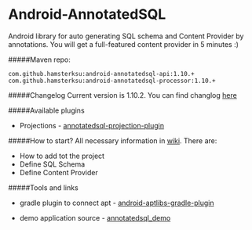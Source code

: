 Android-AnnotatedSQL
====================

Android library for auto generating SQL schema and Content Provider by annotations. You will get a full-featured content provider in 5 minutes :)

#####Maven repo:

	com.github.hamsterksu:android-annotatedsql-api:1.10.+
	com.github.hamsterksu:android-annotatedsql-processor:1.10.+


#####Changelog
Current version is 1.10.2. You can find changlog [here](CHANGELOG.md)

#####Available plugins
* Projections - [annotatedsql-projection-plugin][1]

#####How to start?
All necessary information in [wiki](Home).
There are: 
* How to add tot the project
* Define SQL Schema
* Define Content Provider

#####Tools and links
* gradle plugin to connect apt - [android-aptlibs-gradle-plugin][2]
* demo application source - [annotatedsql_demo][3]

  [1]: https://github.com/hamsterksu/annotatedsql-projection-plugin
  [2]: https://github.com/hamsterksu/android-aptlibs-gradle-plugin
  [3]: https://github.com/hamsterksu/annotatedsql_demo/tree/AS_support_plugins
